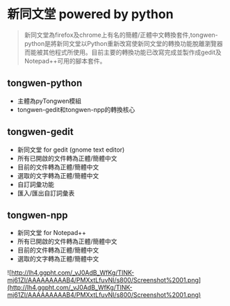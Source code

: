 # 新同文堂 powered by python #
> 新同文堂為firefox及chrome上有名的簡體/正體中文轉換套件,tongwen-python是將新同文堂以Python重新改寫使新同文堂的轉換功能脫離瀏覽器而能被其他程式所使用。目前主要的轉換功能已改寫完成並製作成gedit及Notepad++可用的腳本套件。



## tongwen-python ##
  * 主體為pyTongwen模組
  * tongwen-gedit和tongwen-npp的轉換核心

## tongwen-gedit ##
  * 新同文堂 for gedit (gnome text editor)
  * 所有已開啟的文件轉為正體/簡體中文
  * 目前的文件轉為正體/簡體中文
  * 選取的文字轉為正體/簡體中文
  * 自訂詞彙功能
  * 匯入/匯出自訂詞彙表

## tongwen-npp ##
  * 新同文堂 for Notepad++
  * 所有已開啟的文件轉為正體/簡體中文
  * 目前的文件轉為正體/簡體中文
  * 選取的文字轉為正體/簡體中文

![http://lh4.ggpht.com/_vJ0AdB_WfKg/TINK-mj61ZI/AAAAAAAAAB4/PMXxtLfuvNI/s800/Screenshot%2001.png](http://lh4.ggpht.com/_vJ0AdB_WfKg/TINK-mj61ZI/AAAAAAAAAB4/PMXxtLfuvNI/s800/Screenshot%2001.png)